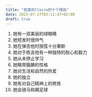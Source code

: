 ```yaml
---
title: "我喜欢Claire的十个理由"
date: 2023-07-17T03:11:47+02:00
draft: true
---
```


1. 她有一双美丽的绿眼睛
2. 她短发时很帅气
3. 她在弹吉他时按弦十分果断
4. 她对于练吉他有一种独特的耐心和毅力
5. 她从未停止学习
6. 她略带腼腆的性格
7. 她对生活和自然的热爱
8. 她的独立
9. 她有对自己精神上的修炼
10. 她会骑马和踢足球
